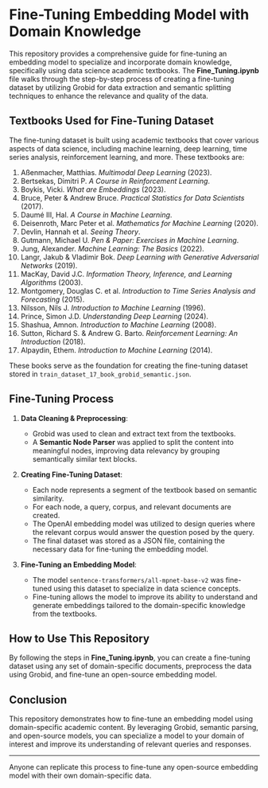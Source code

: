 # **Fine-Tuning Embedding Model with Domain Knowledge**

This repository provides a comprehensive guide for fine-tuning an embedding model to specialize and incorporate domain knowledge, specifically using data science academic textbooks. The **Fine_Tuning.ipynb** file walks through the step-by-step process of creating a fine-tuning dataset by utilizing Grobid for data extraction and semantic splitting techniques to enhance the relevance and quality of the data.

## **Textbooks Used for Fine-Tuning Dataset**

The fine-tuning dataset is built using academic textbooks that cover various aspects of data science, including machine learning, deep learning, time series analysis, reinforcement learning, and more. These textbooks are:

1. Aßenmacher, Matthias. *Multimodal Deep Learning* (2023).
2. Bertsekas, Dimitri P. *A Course in Reinforcement Learning*.
3. Boykis, Vicki. *What are Embeddings* (2023).
4. Bruce, Peter & Andrew Bruce. *Practical Statistics for Data Scientists* (2017).
5. Daumé III, Hal. *A Course in Machine Learning*.
6. Deisenroth, Marc Peter et al. *Mathematics for Machine Learning* (2020).
7. Devlin, Hannah et al. *Seeing Theory*.
8. Gutmann, Michael U. *Pen & Paper: Exercises in Machine Learning*.
9. Jung, Alexander. *Machine Learning: The Basics* (2022).
10. Langr, Jakub & Vladimir Bok. *Deep Learning with Generative Adversarial Networks* (2019).
11. MacKay, David J.C. *Information Theory, Inference, and Learning Algorithms* (2003).
12. Montgomery, Douglas C. et al. *Introduction to Time Series Analysis and Forecasting* (2015).
13. Nilsson, Nils J. *Introduction to Machine Learning* (1996).
14. Prince, Simon J.D. *Understanding Deep Learning* (2024).
15. Shashua, Amnon. *Introduction to Machine Learning* (2008).
16. Sutton, Richard S. & Andrew G. Barto. *Reinforcement Learning: An Introduction* (2018).
17. Alpaydin, Ethem. *Introduction to Machine Learning* (2014).

These books serve as the foundation for creating the fine-tuning dataset stored in `train_dataset_17_book_grobid_semantic.json`.

## **Fine-Tuning Process**

1. **Data Cleaning & Preprocessing**:
   - Grobid was used to clean and extract text from the textbooks.
   - A **Semantic Node Parser** was applied to split the content into meaningful nodes, improving data relevancy by grouping semantically similar text blocks.

2. **Creating Fine-Tuning Dataset**:
   - Each node represents a segment of the textbook based on semantic similarity.
   - For each node, a query, corpus, and relevant documents are created.
   - The OpenAI embedding model was utilized to design queries where the relevant corpus would answer the question posed by the query.
   - The final dataset was stored as a JSON file, containing the necessary data for fine-tuning the embedding model.

3. **Fine-Tuning an Embedding Model**:
   - The model `sentence-transformers/all-mpnet-base-v2` was fine-tuned using this dataset to specialize in data science concepts.
   - Fine-tuning allows the model to improve its ability to understand and generate embeddings tailored to the domain-specific knowledge from the textbooks.

## **How to Use This Repository**

By following the steps in **Fine_Tuning.ipynb**, you can create a fine-tuning dataset using any set of domain-specific documents, preprocess the data using Grobid, and fine-tune an open-source embedding model.

## **Conclusion**

This repository demonstrates how to fine-tune an embedding model using domain-specific academic content. By leveraging Grobid, semantic parsing, and open-source models, you can specialize a model to your domain of interest and improve its understanding of relevant queries and responses.

---

Anyone can replicate this process to fine-tune any open-source embedding model with their own domain-specific data.
